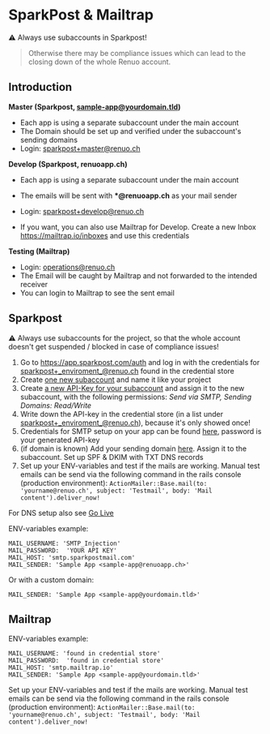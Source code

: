 # SparkPost & Mailtrap

⚠️ Always use subaccounts in Sparkpost!

> Otherwise there may be compliance issues which can lead to the closing down of the whole Renuo account.

## Introduction

**Master (Sparkpost, sample-app@yourdomain.tld)**

- Each app is using a separate subaccount under the main account
- The Domain should be set up and verified under the subaccount's sending domains
- Login: sparkpost+master@renuo.ch

**Develop (Sparkpost, renuoapp.ch)**

- Each app is using a separate subaccount under the main account
- The emails will be sent with **\*@renuoapp.ch** as your mail sender
- Login: sparkpost+develop@renuo.ch

- If you want, you can also use Mailtrap for Develop. Create a new Inbox <https://mailtrap.io/inboxes> and use this credentials

**Testing (Mailtrap)**

- Login: operations@renuo.ch
- The Email will be caught by Mailtrap and not forwarded to the intended receiver
- You can login to Mailtrap to see the sent email

## Sparkpost

:warning:
Always use subaccounts for the project, so that the whole account doesn't get suspended / blocked in case of compliance issues!

1. Go to <https://app.sparkpost.com/auth> and log in with the credentials for
   sparkpost+_enviroment_@renuo.ch found in the credential store
1. Create [one new subaccount](https://app.sparkpost.com/account/subaccounts) and name it like your project
1. Create [a new API-Key for your subaccount](https://app.sparkpost.com/account/api-keys/create) and assign it to the new subaccount, with the following permissions: *Send via SMTP, Sending Domains: Read/Write*
1. Write down the API-key in the credential store (in a list under sparkpost+_enviroment_@renuo.ch), because it's only showed once!
1. Credentials for SMTP setup on your app can be found [here](https://app.sparkpost.com/account/smtp), password is your generated API-key
1. (if domain is known) Add your sending domain [here](https://app.sparkpost.com/domains/create?type=sending). Assign it to the subaccount. Set up SPF & DKIM with TXT DNS records
1. Set up your ENV-variables and test if the mails are working. Manual test emails can be send via the following command in the rails console (production environment): `ActionMailer::Base.mail(to: 'yourname@renuo.ch', subject: 'Testmail', body: 'Mail content').deliver_now!`

For DNS setup also see [Go Live](go_live.md)

ENV-variables example:

```
MAIL_USERNAME: 'SMTP_Injection'
MAIL_PASSWORD:  'YOUR API KEY'
MAIL_HOST: 'smtp.sparkpostmail.com'
MAIL_SENDER: 'Sample App <sample-app@renuoapp.ch>'
```

Or with a custom domain:

```
MAIL_SENDER: 'Sample App <sample-app@yourdomain.tld>'
```

## Mailtrap

ENV-variables example:

```
MAIL_USERNAME: 'found in credential store'
MAIL_PASSWORD:  'found in credential store'
MAIL_HOST: 'smtp.mailtrap.io'
MAIL_SENDER: 'Sample App <sample-app@yourdomain.tld>'
```

Set up your ENV-variables and test if the mails are working. Manual test emails can be send via the following command in the rails console (production environment): `ActionMailer::Base.mail(to: 'yourname@renuo.ch', subject: 'Testmail', body: 'Mail content').deliver_now!`
